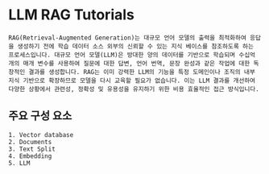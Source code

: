 # LLM RAG Tutorials
    RAG(Retrieval-Augmented Generation)는 대규모 언어 모델의 출력을 최적화하여 응답을 생성하기 전에 학습 데이터 소스 외부의 신뢰할 수 있는 지식 베이스를 참조하도록 하는 프로세스입니다. 대규모 언어 모델(LLM)은 방대한 양의 데이터를 기반으로 학습되며 수십억 개의 매개 변수를 사용하여 질문에 대한 답변, 언어 번역, 문장 완성과 같은 작업에 대한 독창적인 결과를 생성합니다. RAG는 이미 강력한 LLM의 기능을 특정 도메인이나 조직의 내부 지식 기반으로 확장하므로 모델을 다시 교육할 필요가 없습니다. 이는 LLM 결과를 개선하여 다양한 상황에서 관련성, 정확성 및 유용성을 유지하기 위한 비용 효율적인 접근 방식입니다.
## 주요 구성 요소
    1. Vector database
    2. Documents
    3. Text Split
    4. Embedding
    5. LLM
    